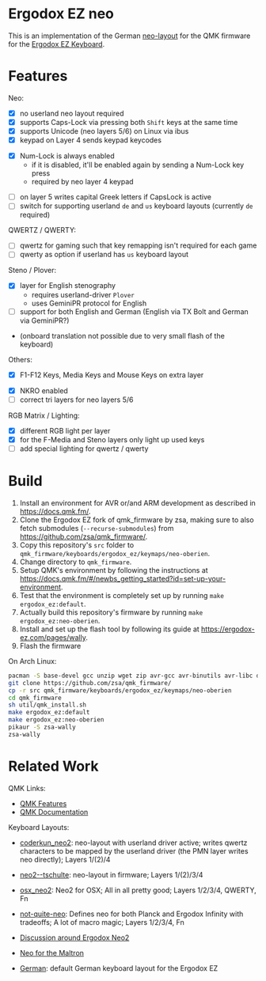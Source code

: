 # Ergodox EZ neo

This is an implementation of the German [neo-layout](https://neo-layout.org/) for the QMK firmware for the [Ergodox EZ Keyboard](https://ergodox-ez.com/).

# Features

Neo:

- [x] no userland neo layout required
- [x] supports Caps-Lock via pressing both `Shift` keys at the same time
- [x] supports Unicode (neo layers 5/6) on Linux via ibus
- [x] keypad on Layer 4 sends keypad keycodes
* [x] Num-Lock is always enabled 
    * if it is disabled, it'll be enabled again by sending a Num-Lock key press
    * required by neo layer 4 keypad
- [ ] on layer 5 writes capital Greek letters if CapsLock is active
- [ ] switch for supporting userland `de` and `us` keyboard layouts (currently `de` required)

QWERTZ / QWERTY:

- [ ] qwertz for gaming such that key remapping isn't required for each game
- [ ] qwerty as option if userland has `us` keyboard layout

Steno / Plover:

- [x] layer for English stenography
    * requires userland-driver `Plover`
    * uses GeminiPR protocol for English
- [ ] support for both English and German (English via TX Bolt and German via GeminiPR?)
* (onboard translation not possible due to very small flash of the keyboard)

Others:

- [x] F1-F12 Keys, Media Keys and Mouse Keys on extra layer
* [x] NKRO enabled
* [ ] correct tri layers for neo layers 5/6

RGB Matrix / Lighting:

* [x] different RGB light per layer
* [x] for the F-Media and Steno layers only light up used keys
* [ ] add special lighting for qwertz / qwerty

# Build

1. Install an environment for AVR or/and ARM development as described in <https://docs.qmk.fm/>.
1. Clone the Ergodox EZ fork of qmk_firmware by zsa, making sure to also fetch submodules (`--recurse-submodules`) from <https://github.com/zsa/qmk_firmware/>.
1. Copy this repository's `src` folder to `qmk_firmware/keyboards/ergodox_ez/keymaps/neo-oberien`.
1. Change directory to `qmk_firmware`.
1. Setup QMK's environment by following the instructions at <https://docs.qmk.fm/#/newbs_getting_started?id=set-up-your-environment>.
1. Test that the environment is completely set up by running `make ergodox_ez:default`.
1. Actually build this repository's firmware by running `make ergodox_ez:neo-oberien`.
1. Install and set up the flash tool by following its guide at <https://ergodox-ez.com/pages/wally>.
1. Flash the firmware

On Arch Linux:

```sh
pacman -S base-devel gcc unzip wget zip avr-gcc avr-binutils avr-libc dfu-util arm-none-eabi-gcc arm-none-eabi-binutils arm-none-eabi-newlib git dfu-programmer dfu-util
git clone https://github.com/zsa/qmk_firmware/
cp -r src qmk_firmware/keyboards/ergodox_ez/keymaps/neo-oberien
cd qmk_firmware
sh util/qmk_install.sh
make ergodox_ez:default
make ergodox_ez:neo-oberien
pikaur -S zsa-wally
zsa-wally
```

# Related Work

QMK Links:

* [QMK Features](https://github.com/qmk/qmk_firmware/blob/master/docs/features.md)
* [QMK Documentation](https://beta.docs.qmk.fm/)

Keyboard Layouts:

* [coderkun_neo2](https://github.com/qmk/qmk_firmware/blob/master/layouts/community/ergodox/coderkun_neo2/keymap.c): neo-layout with userland driver active; writes qwertz characters to be mapped by the userland driver (the PMN layer writes neo directly); Layers 1/(2)/4
* [neo2--tschulte](https://github.com/tschulte/ergodox-firmware/blob/neo2/firmware/keyboard/ergodox/layout/neo2--tschulte.c): neo-layout in firmware; Layers 1/(2)/3/4
* [osx_neo2](https://github.com/qmk/qmk_firmware/blob/7c0f2ae6d1c1d3f168a5919287b6608b092b3dba/layouts/community/ergodox/osx_neo2/keymap.c): Neo2 for OSX; All in all pretty good; Layers 1/2/3/4, QWERTY, Fn
* [not-quite-neo](https://github.com/qmk/qmk_firmware/blob/ee700b2e831067bdb7584425569b61bc6329247b/keyboards/ergodox_infinity/keymaps/not-quite-neo/keymap.c): Defines neo for both Planck and Ergodox Infinity with tradeoffs; A lot of macro magic; Layers 1/2/3/4, Fn

* [Discussion around Ergodox Neo2](https://geekhack.org/index.php?topic=55407.0)
* [Neo for the Maltron](https://geekhack.org/index.php?topic=57559.msg1316000#msg1316000)
* [German](https://github.com/qmk/qmk_firmware/blob/master/layouts/community/ergodox/coderkun_neo2/keymap.c): default German keyboard layout for the Ergodox EZ
